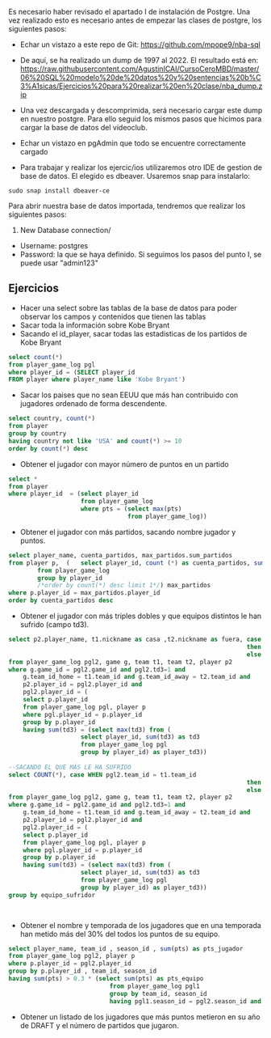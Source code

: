 Es necesario haber revisado el apartado I de instalación de Postgre. Una vez realizado esto es necesario antes de empezar las clases de postgre, los siguientes pasos:
- Echar un vistazo a este repo de Git: https://github.com/mpope9/nba-sql
- De aquí, se ha realizado un dump de 1997 al 2022. El resultado está en: https://raw.githubusercontent.com/AgustinICAI/CursoCeroMBD/master/06%20SQL%20modelo%20de%20datos%20y%20sentencias%20b%C3%A1sicas/Ejercicios%20para%20realizar%20en%20clase/nba_dump.zip
- Una vez descargada y descomprimida, será necesario cargar este dump en nuestro postgre. Para ello seguid los mismos pasos que hicimos para cargar la base de datos del videoclub.

- Echar un vistazo en pgAdmin que todo se encuentre correctamente cargado
- Para trabajar y realizar los ejercic/ios utilizaremos otro IDE de gestion de base de datos. El elegido es dbeaver. Usaremos snap para instalarlo: 
```
sudo snap install dbeaver-ce
```

Para abrir nuestra base de datos importada, tendremos que realizar los siguientes pasos:
1. New Database connection/
- Username: postgres
- Password: la que se haya definido. Si seguimos los pasos del punto I, se puede usar "admin123"


## Ejercicios

- Hacer una select sobre las tablas de la base de datos para poder observar los campos y contenidos que tienen las tablas
- Sacar toda la información sobre Kobe Bryant
- Sacando el id_player, sacar todas las estadisticas de los partidos de Kobe Bryant
```sql
select count(*)
from player_game_log pgl 
where player_id = (SELECT player_id
FROM player where player_name like 'Kobe Bryant')
```

- Sacar los paises que no sean EEUU que más han contribuido con jugadores ordenado de forma descendente.
```sql
select country, count(*)
from player
group by country 
having country not like 'USA' and count(*) >= 10
order by count(*) desc
```

- Obtener el jugador con mayor número de puntos en un partido
```sql
select *
from player
where player_id  = (select player_id 
					from player_game_log 
					where pts = (select max(pts)
								 from player_game_log))
```
- Obtener el jugador con más partidos, sacando nombre jugador y puntos.
```sql
select player_name, cuenta_partidos, max_partidos.sum_partidos 
from player p,  (	select player_id, count (*) as cuenta_partidos, sum(pts) as sum_partidos
		from player_game_log
		group by player_id
		/*order by count(*) desc limit 1*/) max_partidos
where p.player_id = max_partidos.player_id 
order by cuenta_partidos desc
```
- Obtener el jugador con más triples dobles y que equipos distintos le han sufrido (campo td3).
```sql
select p2.player_name, t1.nickname as casa ,t2.nickname as fuera, case WHEN pgl2.team_id = t1.team_id 
																  then t2.nickname  
														          else t1.nickname  end as equipo_sufridor
from player_game_log pgl2, game g, team t1, team t2, player p2 
where g.game_id = pgl2.game_id and pgl2.td3=1 and 
	g.team_id_home = t1.team_id and g.team_id_away = t2.team_id and
	p2.player_id = pgl2.player_id and
	pgl2.player_id = (
	select p.player_id 
	from player_game_log pgl, player p
	where pgl.player_id = p.player_id 
	group by p.player_id 
	having sum(td3) = (select max(td3) from (
					select player_id, sum(td3) as td3
					from player_game_log pgl
					group by player_id) as player_td3))
					
--SACANDO EL QUE MÁS LE HA SUFRIDO
select COUNT(*), case WHEN pgl2.team_id = t1.team_id 
																  then t2.nickname  
														          else t1.nickname  end as equipo_sufridor
from player_game_log pgl2, game g, team t1, team t2, player p2 
where g.game_id = pgl2.game_id and pgl2.td3=1 and 
	g.team_id_home = t1.team_id and g.team_id_away = t2.team_id and
	p2.player_id = pgl2.player_id and
	pgl2.player_id = (
	select p.player_id 
	from player_game_log pgl, player p
	where pgl.player_id = p.player_id 
	group by p.player_id 
	having sum(td3) = (select max(td3) from (
					select player_id, sum(td3) as td3
					from player_game_log pgl
					group by player_id) as player_td3))
group by equipo_sufridor					

					
```

- Obtener el nombre y temporada de los jugadores que en una temporada han metido más del 30% del todos los puntos de su equipo.
```sql
select player_name, team_id , season_id , sum(pts) as pts_jugador
from player_game_log pgl2, player p 
where p.player_id = pgl2.player_id 
group by p.player_id , team_id, season_id 
having sum(pts) > 0.3 * (select sum(pts) as pts_equipo
							from player_game_log pgl1
							group by team_id, season_id
							having pgl1.season_id = pgl2.season_id and pgl1.team_id = pgl2.team_id)	


```

- Obtener un listado de los jugadores que más puntos metieron en su año de DRAFT y el número de partidos que jugaron.

